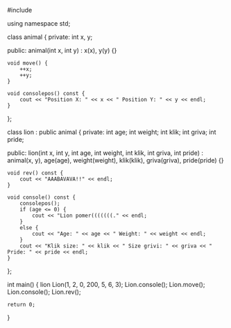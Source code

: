 #include <iostream>

using namespace std;

class animal {
private:
    int x, y;

public:
    animal(int x, int y) : x(x), y(y) {}

    void move() {
        ++x;
        ++y;
    }

    void consolepos() const {
        cout << "Position X: " << x << " Position Y: " << y << endl;
    }
};

class lion : public animal {
private:
    int age;
    int weight;
    int klik;
    int griva;
    int pride;

public:
    lion(int x, int y, int age, int weight, int klik, int griva, int pride) : animal(x, y), age(age), weight(weight), klik(klik), griva(griva), pride(pride) {}

    void rev() const {
        cout << "AAABAVAVA!!" << endl;
    }

    void console() const {
        consolepos();
        if (age <= 0) {
            cout << "Lion pomer(((((((." << endl;
        }
        else {
            cout << "Age: " << age << " Weight: " << weight << endl;
        }
        cout << "Klik size: " << klik << " Size grivi: " << griva << " Pride: " << pride << endl;
    }
};

int main() {
    lion Lion(1, 2, 0, 200, 5, 6, 3);
    Lion.console();
    Lion.move();
    Lion.console();
    Lion.rev();

    return 0;
}
